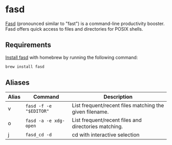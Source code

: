 # fasd

[Fasd][1] (pronounced similar to "fast") is a command-line productivity booster. Fasd offers quick access to files and directories for POSIX shells.

## Requirements

[Install fasd][2] with homebrew by running the following command:

```sh
brew install fasd
```

## Aliases

| Alias | Command                                   | Description                                                 |
|-------|-------------------------------------------|-------------------------------------------------------------|
| v     | `fasd -f -e "$EDITOR"`                    | List frequent/recent files matching the given filename.     |
| o     | `fasd -a -e xdg-open`                     | List frequent/recent files and directories matching.        |
| j     | `fasd_cd -d`                           | cd with interactive selection                               |

[1]: https://github.com/clvv/fasd
[2]: https://github.com/clvv/fasd#install